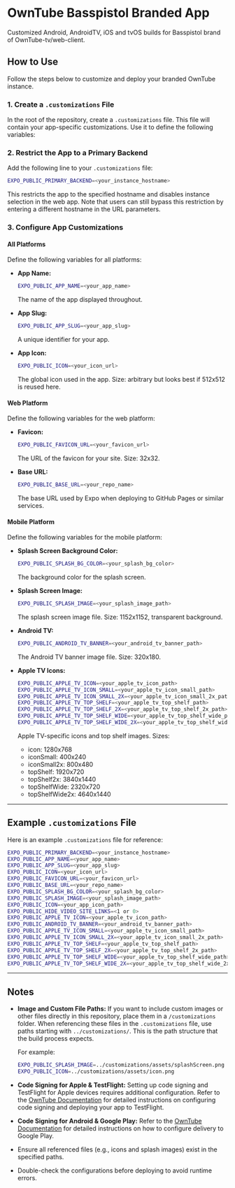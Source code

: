 # OwnTube Basspistol Branded App

Customized Android, AndroidTV, iOS and tvOS builds for Basspistol brand of OwnTube-tv/web-client.

## How to Use

Follow the steps below to customize and deploy your branded OwnTube instance.

### 1. Create a `.customizations` File

In the root of the repository, create a `.customizations` file. This file will contain your app-specific customizations. Use it to define the following variables:

### 2. Restrict the App to a Primary Backend

Add the following line to your `.customizations` file:
```bash
EXPO_PUBLIC_PRIMARY_BACKEND=<your_instance_hostname>
```
This restricts the app to the specified hostname and disables instance selection in the web app. Note that users can still bypass this restriction by entering a different hostname in the URL parameters.

### 3. Configure App Customizations

#### All Platforms
Define the following variables for all platforms:

- **App Name:**
  ```bash
  EXPO_PUBLIC_APP_NAME=<your_app_name>
  ```
  The name of the app displayed throughout.

- **App Slug:**
  ```bash
  EXPO_PUBLIC_APP_SLUG=<your_app_slug>
  ```
  A unique identifier for your app.

- **App Icon:**
  ```bash
  EXPO_PUBLIC_ICON=<your_icon_url>
  ```
  The global icon used in the app. Size: arbitrary but looks best if 512x512 is reused here.

#### Web Platform
Define the following variables for the web platform:

- **Favicon:**
  ```bash
  EXPO_PUBLIC_FAVICON_URL=<your_favicon_url>
  ```
  The URL of the favicon for your site. Size: 32x32.

- **Base URL:**
  ```bash
  EXPO_PUBLIC_BASE_URL=<your_repo_name>
  ```
  The base URL used by Expo when deploying to GitHub Pages or similar services.

#### Mobile Platform
Define the following variables for the mobile platform:

- **Splash Screen Background Color:**
  ```bash
  EXPO_PUBLIC_SPLASH_BG_COLOR=<your_splash_bg_color>
  ```
  The background color for the splash screen.

- **Splash Screen Image:**
  ```bash
  EXPO_PUBLIC_SPLASH_IMAGE=<your_splash_image_path>
  ```
  The splash screen image file. Size: 1152x1152, transparent background.

- **Android TV:**
  ```bash
  EXPO_PUBLIC_ANDROID_TV_BANNER=<your_android_tv_banner_path>
  ```
  The Android TV banner image file. Size: 320x180.

- **Apple TV Icons:**
  ```bash
  EXPO_PUBLIC_APPLE_TV_ICON=<your_apple_tv_icon_path>
  EXPO_PUBLIC_APPLE_TV_ICON_SMALL=<your_apple_tv_icon_small_path>
  EXPO_PUBLIC_APPLE_TV_ICON_SMALL_2X=<your_apple_tv_icon_small_2x_path>
  EXPO_PUBLIC_APPLE_TV_TOP_SHELF=<your_apple_tv_top_shelf_path>
  EXPO_PUBLIC_APPLE_TV_TOP_SHELF_2X=<your_apple_tv_top_shelf_2x_path>
  EXPO_PUBLIC_APPLE_TV_TOP_SHELF_WIDE=<your_apple_tv_top_shelf_wide_path>
  EXPO_PUBLIC_APPLE_TV_TOP_SHELF_WIDE_2X=<your_apple_tv_top_shelf_wide_2x_path>
  ```
  Apple TV-specific icons and top shelf images. Sizes:
  -  icon: 1280x768
  -  iconSmall: 400x240
  -  iconSmall2x: 800x480
  -  topShelf: 1920x720
  -  topShelf2x: 3840x1440
  -  topShelfWide: 2320x720
  -  topShelfWide2x: 4640x1440

---

## Example `.customizations` File

Here is an example `.customizations` file for reference:

```bash
EXPO_PUBLIC_PRIMARY_BACKEND=<your_instance_hostname>
EXPO_PUBLIC_APP_NAME=<your_app_name>
EXPO_PUBLIC_APP_SLUG=<your_app_slug>
EXPO_PUBLIC_ICON=<your_icon_url>
EXPO_PUBLIC_FAVICON_URL=<your_favicon_url>
EXPO_PUBLIC_BASE_URL=<your_repo_name>
EXPO_PUBLIC_SPLASH_BG_COLOR=<your_splash_bg_color>
EXPO_PUBLIC_SPLASH_IMAGE=<your_splash_image_path>
EXPO_PUBLIC_ICON=<your_app_icon_path>
EXPO_PUBLIC_HIDE_VIDEO_SITE_LINKS=<1 or 0>
EXPO_PUBLIC_APPLE_TV_ICON=<your_apple_tv_icon_path>
EXPO_PUBLIC_ANDROID_TV_BANNER=<your_android_tv_banner_path>
EXPO_PUBLIC_APPLE_TV_ICON_SMALL=<your_apple_tv_icon_small_path>
EXPO_PUBLIC_APPLE_TV_ICON_SMALL_2X=<your_apple_tv_icon_small_2x_path>
EXPO_PUBLIC_APPLE_TV_TOP_SHELF=<your_apple_tv_top_shelf_path>
EXPO_PUBLIC_APPLE_TV_TOP_SHELF_2X=<your_apple_tv_top_shelf_2x_path>
EXPO_PUBLIC_APPLE_TV_TOP_SHELF_WIDE=<your_apple_tv_top_shelf_wide_path>
EXPO_PUBLIC_APPLE_TV_TOP_SHELF_WIDE_2X=<your_apple_tv_top_shelf_wide_2x_path>
```

---

## Notes

- **Image and Custom File Paths:**
  If you want to include custom images or other files directly in this repository, place them in a `/customizations` folder. When referencing these files in the `.customizations` file, use paths starting with `../customizations/`. This is the path structure that the build process expects.

  For example:
  ```bash
  EXPO_PUBLIC_SPLASH_IMAGE=../customizations/assets/splashScreen.png
  EXPO_PUBLIC_ICON=../customizations/assets/icon.png
  ```
- **Code Signing for Apple & TestFlight:**
  Setting up code signing and TestFlight for Apple devices requires additional configuration. Refer to the [OwnTube Documentation](https://github.com/OwnTube-tv/web-client/blob/main/docs/pipeline.md) for detailed instructions on configuring code signing and deploying your app to TestFlight.
- **Code Signing for Android & Google Play:**
  Refer to the [OwnTube Documentation](https://github.com/OwnTube-tv/web-client/blob/main/docs/pipeline.md) for detailed instructions on how to configure delivery to Google Play.
- Ensure all referenced files (e.g., icons and splash images) exist in the specified paths.
- Double-check the configurations before deploying to avoid runtime errors.

